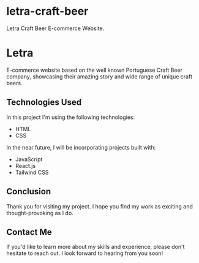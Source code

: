 # letra-craft-beer
 Letra Craft Beer E-commerce Website.


# Letra
E-commerce website based on the well known Portuguese Craft Beer company, showcasing their amazing story and wide range of unique craft beers.


## Technologies Used
In this project I'm using the following technologies:
- HTML
- CSS

In the near future, I will be incorporating projects built with:
- JavaScript
- React.js
- Tailwind CSS


## Conclusion
Thank you for visiting my project. I hope you find my work as exciting and thought-provoking as I do.


## Contact Me
If you'd like to learn more about my skills and experience, please don't hesitate to reach out. I look forward to hearing from you soon!